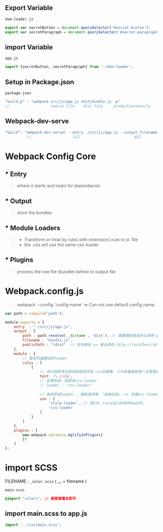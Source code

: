 
## Export Variable 

`dom-loader.js`
```js
export var secretButton = document.querySelector('#secret-button');
export var secretParagraph = document.querySelector('#secret-paragraph');

```
## import Variable

`app.js`
```js
import {secretButton, secretParagraph} from './dom-loader';
```

## Setup in Package.json

`package.json`

```js
"build:p" : "webpack src/js/app.js dist/bundle.js -p"
//                   source file    dist file     production=minify
```


## Webpack-dev-serve
```js
"build": "webpack-dev-server --entry ./src/js/app.js --output-filename ./dist/bundle.js",
          //                   入口                         出口
```

# Webpack Config Core 

## * Entry 
> where it starts and looks for dependacies

## * Output
> store the bundles

## * Module Loaders
> * Transform or treat by rules with extension(.vue) to js' file
> * the .css will use the same css-loader

## * Plugins
> process the one file (bundle) before to output file


# Webpack.config.js
> webpack --config 'config-name' => Can not use default config name.

```js
var path = require('path');

module.exports = {
    entry  : "./src/js/app.js",
    output : {
        path : path.resolve(__dirname , 'dist'), // 需要絕對路徑所以使用 path.resolve
        filename : "bundle.js",
		publicPath : "/dist"  // 對外路徑 => 會去尋找 http://localhost/dist/bundle.js
    },
	module : {
        // 要如何處置這些loader
        rules : [
            {
                // 用正規表達式測試結尾是否為.css的檔案，＄代表最後結尾一定要是這個字元
                test: /\.css$/,
                // 如果為真，則使用css-loader
                // loader : "css-loader"
				
				// 使用多個loader , 讀取順序是 「由後往前」 => 先讀css-loader 再讀 style-loader
                use : [ 
                    'style-loader', // 把CSS style加入DOM的head中,
                    'css-loader'
                ]
            }
        ]
    },
    plugins : [
        new webpack.optimize.UglifyJsPlugin({
        })
    ]
};
```

# import SCSS
FILENAME : `_color.scss` ( __ + filename )

`main.scss`

```css
@import "colors"; // 直接寫檔名即可
```

## import main.scss to app.js
```js
import '../css/main.scss';
```







